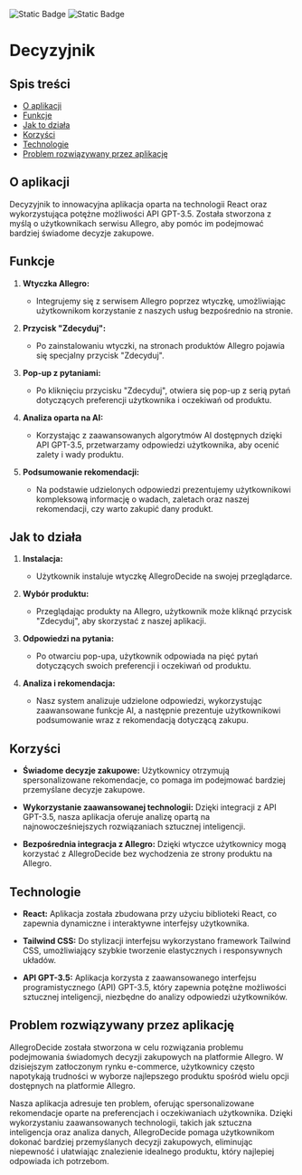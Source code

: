 ![Static Badge](https://img.shields.io/badge/React-18.2.0-blue) ![Static Badge](https://img.shields.io/badge/Tailwindcss-3.4.1-green)
# Decyzyjnik 

## Spis treści
* [O aplikacji](#o-aplikacji)
* [Funkcje](#funkcje)
* [Jak to działa](#jak-to-działa)
* [Korzyści](#korzyści)
* [Technologie](#technologie)
* [Problem rozwiązywany przez aplikację](#problem-rozwiązywany-przez-aplikację)

## O aplikacji
Decyzyjnik to innowacyjna aplikacja oparta na technologii React oraz wykorzystująca potężne możliwości API GPT-3.5. Została stworzona z myślą o użytkownikach serwisu Allegro, aby pomóc im podejmować bardziej świadome decyzje zakupowe.

## Funkcje
1. **Wtyczka Allegro:**
   - Integrujemy się z serwisem Allegro poprzez wtyczkę, umożliwiając użytkownikom korzystanie z naszych usług bezpośrednio na stronie.

2. **Przycisk "Zdecyduj":**
   - Po zainstalowaniu wtyczki, na stronach produktów Allegro pojawia się specjalny przycisk "Zdecyduj".

3. **Pop-up z pytaniami:**
   - Po kliknięciu przycisku "Zdecyduj", otwiera się pop-up z serią pytań dotyczących preferencji użytkownika i oczekiwań od produktu.

4. **Analiza oparta na AI:**
   - Korzystając z zaawansowanych algorytmów AI dostępnych dzięki API GPT-3.5, przetwarzamy odpowiedzi użytkownika, aby ocenić zalety i wady produktu.

5. **Podsumowanie rekomendacji:**
   - Na podstawie udzielonych odpowiedzi prezentujemy użytkownikowi kompleksową informację o wadach, zaletach oraz naszej rekomendacji, czy warto zakupić dany produkt.

## Jak to działa
1. **Instalacja:**
   - Użytkownik instaluje wtyczkę AllegroDecide na swojej przeglądarce.

2. **Wybór produktu:**
   - Przeglądając produkty na Allegro, użytkownik może kliknąć przycisk "Zdecyduj", aby skorzystać z naszej aplikacji.

3. **Odpowiedzi na pytania:**
   - Po otwarciu pop-upa, użytkownik odpowiada na pięć pytań dotyczących swoich preferencji i oczekiwań od produktu.

4. **Analiza i rekomendacja:**
   - Nasz system analizuje udzielone odpowiedzi, wykorzystując zaawansowane funkcje AI, a następnie prezentuje użytkownikowi podsumowanie wraz z rekomendacją dotyczącą zakupu.

## Korzyści
- **Świadome decyzje zakupowe:** Użytkownicy otrzymują spersonalizowane rekomendacje, co pomaga im podejmować bardziej przemyślane decyzje zakupowe.
  
- **Wykorzystanie zaawansowanej technologii:** Dzięki integracji z API GPT-3.5, nasza aplikacja oferuje analizę opartą na najnowocześniejszych rozwiązaniach sztucznej inteligencji.

- **Bezpośrednia integracja z Allegro:** Dzięki wtyczce użytkownicy mogą korzystać z AllegroDecide bez wychodzenia ze strony produktu na Allegro.

## Technologie
- **React:** Aplikacja została zbudowana przy użyciu biblioteki React, co zapewnia dynamiczne i interaktywne interfejsy użytkownika.
  
- **Tailwind CSS:** Do stylizacji interfejsu wykorzystano framework Tailwind CSS, umożliwiający szybkie tworzenie elastycznych i responsywnych układów.
  
- **API GPT-3.5:** Aplikacja korzysta z zaawansowanego interfejsu programistycznego (API) GPT-3.5, który zapewnia potężne możliwości sztucznej inteligencji, niezbędne do analizy odpowiedzi użytkowników.

## Problem rozwiązywany przez aplikację
AllegroDecide została stworzona w celu rozwiązania problemu podejmowania świadomych decyzji zakupowych na platformie Allegro. W dzisiejszym zatłoczonym rynku e-commerce, użytkownicy często napotykają trudności w wyborze najlepszego produktu spośród wielu opcji dostępnych na platformie Allegro. 

Nasza aplikacja adresuje ten problem, oferując spersonalizowane rekomendacje oparte na preferencjach i oczekiwaniach użytkownika. Dzięki wykorzystaniu zaawansowanych technologii, takich jak sztuczna inteligencja oraz analiza danych, AllegroDecide pomaga użytkownikom dokonać bardziej przemyślanych decyzji zakupowych, eliminując niepewność i ułatwiając znalezienie idealnego produktu, który najlepiej odpowiada ich potrzebom.
